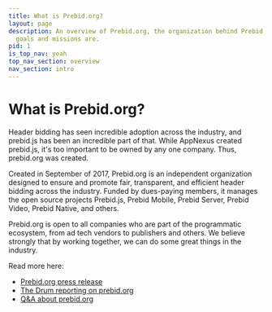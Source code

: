 ```yaml
---
title: What is Prebid.org?
layout: page
description: An overview of Prebid.org, the organization behind Prebid, and what our
  goals and missions are.
pid: 1
is_top_nav: yeah
top_nav_section: overview
nav_section: intro
---
```


<div class="bs-docs-section" markdown="1">

# What is Prebid.org?

Header bidding has seen incredible adoption across the industry, and prebid.js has been an incredible part of that. While AppNexus created prebid.js, it's too important to be owned by any one company. Thus, prebid.org was created.

Created in September of 2017, Prebid.org is an independent organization designed to ensure and promote fair, transparent, and efficient header bidding across the industry. Funded by dues-paying members, it manages the open source projects Prebid.js, Prebid Mobile, Prebid Server, Prebid Video, Prebid Native, and others.

Prebid.org is open to all companies who are part of the programmatic ecosystem, from ad tech vendors to publishers and others. We believe strongly that by working together, we can do some great things in the industry.

Read more here:

* [Prebid.org press release](https://www.appnexus.com/en/company/news-and-events/press-releases/news-2017-0911)
* [The Drum reporting on prebid.org](http://www.thedrum.com/news/2017/09/11/appnexus-and-rubicon-project-launch-prebidorg-hailing-open-source-approach-header)
* [Q&A about prebid.org](http://blog.appnexus.com/2017/prebid-org-explained-interview-michael-richardson/)

</div>

